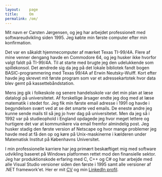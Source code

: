 ```yaml
---
layout:    page
title:     Om
permalink: /om/
---
```


Mit navn er Carsten Jørgensen, og jeg har arbejdet professionelt med softwareudvikling siden 1995. Jeg købte min første computer efter min konfirmation. 

<!--more-->

Det var en såkaldt hjemmecomputer af mærket Texas TI-99/4A. Flere af mine venner dengang havde en Commodore 64, og jeg husker ikke hvorfor valgt faldt på TI-99/4A. Til at starte med brugte jeg den udelukkende som spillekonsol. Det ændrede sig da jeg på det lokale bibliotek fandt bogen BASIC-programmering med Texas 99/4A af Erwin Neutsky-Wulff. Kort efter havde jeg skrevet mit første program som var et adressekartotek hvor data blev gemt på kassettebåndstation. 

Mens jeg gik i folkeskole og senere handelsskole var det min plan at læse datalogi på universitetet. Af forskellige årsager endte jeg dog med at læse matematik i stedet for. Jeg fik min første email adresse i 1991 og havde i begyndelsen svært ved at se det smarte ved emails. De eneste andre jeg kunne sende mails til så jeg jo hver dag på universitetet. Men da jeg så i 1992 var på studieophold i England opdagede jeg hvor meget lettere og hurtigere det var at kommunikere via email fremfor almindelig post. Jeg husker stadig den første version af Netscape og hvor mange problemer jeg havde med at få den op og køre på Unix-maskinerne i kælderen under Matematisk Institut på Københavns Universitet.

I min professionelle karriere har jeg primært beskæftiget mig med software udvikling baseret på Windows platformen rettet mod den finansielle sektor. Jeg har produktionskode erfaring med C, C++ og C# og har arbejde med alle Visual Studio versioner siden den første i 1995 samt alle versioner af .NET framework'et. Her er mit [CV]({{site.url}}/{{site.baseurl}}/resume.pdf) og min [LinkedIn profil](http://www.linkedin.com/in/carstenjoergensen).
